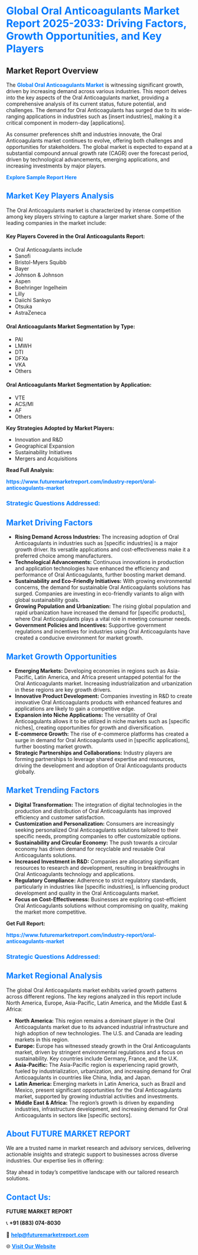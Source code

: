 <h1 style="color: #007BFF;">Global Oral Anticoagulants Market Report 2025-2033: Driving Factors, Growth Opportunities, and Key Players</h1>

<section id="overview">
<h2>Market Report Overview</h2>
<p>The <a href="https://www.futuremarketreport.com/industry-report/oral-anticoagulants-market" style="color: #007BFF; text-decoration: none;"><strong>Global Oral Anticoagulants Market</strong></a> is witnessing significant growth, driven by increasing demand across various industries. This report delves into the key aspects of the Oral Anticoagulants market, providing a comprehensive analysis of its current status, future potential, and challenges. The demand for Oral Anticoagulants has surged due to its wide-ranging applications in industries such as [insert industries], making it a critical component in modern-day [applications].</p>
<p>As consumer preferences shift and industries innovate, the Oral Anticoagulants market continues to evolve, offering both challenges and opportunities for stakeholders. The global market is expected to expand at a substantial compound annual growth rate (CAGR) over the forecast period, driven by technological advancements, emerging applications, and increasing investments by major players.</p>
</section>

<section id="overview">
<p><a href="https://www.futuremarketreport.com/request-sample/reportId=98608" style="color: #007BFF; text-decoration: none;"><strong>Explore Sample Report Here</strong></a></p>
</section>

<section id="key-players">
<h2 style="color: #007BFF;">Market Key Players Analysis</h2>
<p>The Oral Anticoagulants market is characterized by intense competition among key players striving to capture a larger market share. Some of the leading companies in the market include:</p>
<h4>Key Players Covered in the Oral Anticoagulants Report:</h4>
<ul><li>Oral Anticoagulants include</li><li>Sanofi</li><li>Bristol-Myers Squibb</li><li>Bayer</li><li>Johnson &amp; Johnson</li><li>Aspen</li><li>Boehringer Ingelheim</li><li>Lilly</li><li>Daiichi Sankyo</li><li>Otsuka</li><li>AstraZeneca</li></ul>
<h4>Oral Anticoagulants Market Segmentation by Type:</h4>
<ul><li>PAI</li><li>LMWH</li><li>DTI</li><li>DFXa</li><li>VKA</li><li>Others</li></ul>

<h4>Oral Anticoagulants Market Segmentation by Application:</h4>
<ul><li>VTE</li><li>ACS/MI</li><li>AF</li><li>Others</li></ul>
<p><strong>Key Strategies Adopted by Market Players:</strong></p>
<ul>
<li>Innovation and R&D</li>
<li>Geographical Expansion</li>
<li>Sustainability Initiatives</li>
<li>Mergers and Acquisitions</li>
</ul>
</section>

<section>
<p><strong>Read Full Analysis: </strong></p><a href="https://www.futuremarketreport.com/industry-report/oral-anticoagulants-market" style="color: #007BFF; text-decoration: none;"><strong>https://www.futuremarketreport.com/industry-report/oral-anticoagulants-market</strong></a>
<h3 style="color: #007BFF;">Strategic Questions Addressed:</h3>
</section>

<section id="driving-factors">
<h2 style="color: #007BFF;">Market Driving Factors</h2>
<ul>
<li><strong>Rising Demand Across Industries:</strong> The increasing adoption of Oral Anticoagulants in industries such as [specific industries] is a major growth driver. Its versatile applications and cost-effectiveness make it a preferred choice among manufacturers.</li>
<li><strong>Technological Advancements:</strong> Continuous innovations in production and application technologies have enhanced the efficiency and performance of Oral Anticoagulants, further boosting market demand.</li>
<li><strong>Sustainability and Eco-Friendly Initiatives:</strong> With growing environmental concerns, the demand for sustainable Oral Anticoagulants solutions has surged. Companies are investing in eco-friendly variants to align with global sustainability goals.</li>
<li><strong>Growing Population and Urbanization:</strong> The rising global population and rapid urbanization have increased the demand for [specific products], where Oral Anticoagulants plays a vital role in meeting consumer needs.</li>
<li><strong>Government Policies and Incentives:</strong> Supportive government regulations and incentives for industries using Oral Anticoagulants have created a conducive environment for market growth.</li>
</ul>
</section>

<section id="growth-opportunities">
<h2 style="color: #007BFF;">Market Growth Opportunities</h2>
<ul>
<li><strong>Emerging Markets:</strong> Developing economies in regions such as Asia-Pacific, Latin America, and Africa present untapped potential for the Oral Anticoagulants market. Increasing industrialization and urbanization in these regions are key growth drivers.</li>
<li><strong>Innovative Product Development:</strong> Companies investing in R&D to create innovative Oral Anticoagulants products with enhanced features and applications are likely to gain a competitive edge.</li>
<li><strong>Expansion into Niche Applications:</strong> The versatility of Oral Anticoagulants allows it to be utilized in niche markets such as [specific niches], creating opportunities for growth and diversification.</li>
<li><strong>E-commerce Growth:</strong> The rise of e-commerce platforms has created a surge in demand for Oral Anticoagulants used in [specific applications], further boosting market growth.</li>
<li><strong>Strategic Partnerships and Collaborations:</strong> Industry players are forming partnerships to leverage shared expertise and resources, driving the development and adoption of Oral Anticoagulants products globally.</li>
</ul>
</section>

<section id="trending-factors">
<h2 style="color: #007BFF;">Market Trending Factors</h2>
<ul>
<li><strong>Digital Transformation:</strong> The integration of digital technologies in the production and distribution of Oral Anticoagulants has improved efficiency and customer satisfaction.</li>
<li><strong>Customization and Personalization:</strong> Consumers are increasingly seeking personalized Oral Anticoagulants solutions tailored to their specific needs, prompting companies to offer customizable options.</li>
<li><strong>Sustainability and Circular Economy:</strong> The push towards a circular economy has driven demand for recyclable and reusable Oral Anticoagulants solutions.</li>
<li><strong>Increased Investment in R&D:</strong> Companies are allocating significant resources to research and development, resulting in breakthroughs in Oral Anticoagulants technology and applications.</li>
<li><strong>Regulatory Compliance:</strong> Adherence to strict regulatory standards, particularly in industries like [specific industries], is influencing product development and quality in the Oral Anticoagulants market.</li>
<li><strong>Focus on Cost-Effectiveness:</strong> Businesses are exploring cost-efficient Oral Anticoagulants solutions without compromising on quality, making the market more competitive.</li>
</ul>
</section>

<section>
<p><strong>Get Full Report: </strong></p><a href="https://www.futuremarketreport.com/industry-report/oral-anticoagulants-market" style="color: #007BFF; text-decoration: none;"><strong>https://www.futuremarketreport.com/industry-report/oral-anticoagulants-market</strong></a>
<h3 style="color: #007BFF;">Strategic Questions Addressed:</h3>
</section>


<section id="regional-analysis">
<h2 style="color: #007BFF;">Market Regional Analysis</h2>
<p>The global Oral Anticoagulants market exhibits varied growth patterns across different regions. The key regions analyzed in this report include North America, Europe, Asia-Pacific, Latin America, and the Middle East & Africa:</p>
<ul>
<li><strong>North America:</strong> This region remains a dominant player in the Oral Anticoagulants market due to its advanced industrial infrastructure and high adoption of new technologies. The U.S. and Canada are leading markets in this region.</li>
<li><strong>Europe:</strong> Europe has witnessed steady growth in the Oral Anticoagulants market, driven by stringent environmental regulations and a focus on sustainability. Key countries include Germany, France, and the U.K.</li>
<li><strong>Asia-Pacific:</strong> The Asia-Pacific region is experiencing rapid growth, fueled by industrialization, urbanization, and increasing demand for Oral Anticoagulants in countries like China, India, and Japan.</li>
<li><strong>Latin America:</strong> Emerging markets in Latin America, such as Brazil and Mexico, present significant opportunities for the Oral Anticoagulants market, supported by growing industrial activities and investments.</li>
<li><strong>Middle East & Africa:</strong> The region’s growth is driven by expanding industries, infrastructure development, and increasing demand for Oral Anticoagulants in sectors like [specific sectors].</li>
</ul>
</section>

<footer>
<h2 style="color: #007BFF;">About FUTURE MARKET REPORT</h2>
<p>We are a trusted name in market research and advisory services, delivering actionable insights and strategic support to businesses across diverse industries. Our expertise lies in offering:</p>

<p>Stay ahead in today’s competitive landscape with our tailored research solutions.</p>

<h2 style="color: #007BFF;">Contact Us:</h2>
<p><strong>FUTURE MARKET REPORT</strong></p>
<p>📞 <strong>+91 (883) 074-8030</strong></p>
<p>📧 <strong><a href="mailto:help@futuremarketreport.com" style="color: #007BFF;">help@futuremarketreport.com</a></strong></p>
<p>🌐 <strong><a href="https://www.futuremarketreport.com/" style="color: #007BFF;">Visit Our Website</a></strong></p>
</footer>